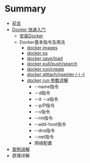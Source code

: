 # Summary

* [前言](README.md)
* [Docker 快速入门](快速入门/fastlearn.md)
   * [安装Docker](chapter_fastlearn/install_docker.md)
   * Docker基本指令及用法
       * [docker images](chapter_fastlearn/docker_images.md)
       * [docker ps](chapter_fastlearn/docker_ps.md)
       * [docker save/load](chapter_fastlearn/docker_saveload.md)
       * [docker pull/push/search](chapter_fastlearn/docker_pullpushsearch.md)
       * [docker run/create](chapter_fastlearn/docker_runcreate.md)
       * [docker  atttach/nsenter /-i  -t](chapter_fastlearn/docker_atttach_nsenter_-i_-_t.md)
       * [docker run 参数详解](chapter_fastlearn/docker_run/README.md)
           * --name指令
           * －d指令
           * －it  －a指令
           * －p/P指令
           * －v指令
           * --rm指令
           * --add-host指令
           * --dns指令
           * --net指令
           * 网络配置
* [案例讲解](examples.md)
* 原理详解


